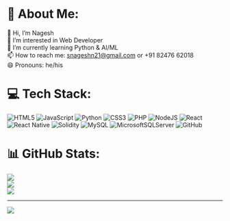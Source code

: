 # 💫 About Me:
👋 Hi, I’m Nagesh<br>👀 I’m interested in Web Developer<br>🌱 I’m currently learning Python & AI/ML<br>📫 How to reach me: snageshn21@gmail.com or +91 82476 62018<br>😄 Pronouns: he/his


# 💻 Tech Stack:
![HTML5](https://img.shields.io/badge/html5-%23E34F26.svg?style=for-the-badge&logo=html5&logoColor=white) ![JavaScript](https://img.shields.io/badge/javascript-%23323330.svg?style=for-the-badge&logo=javascript&logoColor=%23F7DF1E) ![Python](https://img.shields.io/badge/python-3670A0?style=for-the-badge&logo=python&logoColor=ffdd54) ![CSS3](https://img.shields.io/badge/css3-%231572B6.svg?style=for-the-badge&logo=css3&logoColor=white) ![PHP](https://img.shields.io/badge/php-%23777BB4.svg?style=for-the-badge&logo=php&logoColor=white) ![NodeJS](https://img.shields.io/badge/node.js-6DA55F?style=for-the-badge&logo=node.js&logoColor=white) ![React](https://img.shields.io/badge/react-%2320232a.svg?style=for-the-badge&logo=react&logoColor=%2361DAFB) ![React Native](https://img.shields.io/badge/react_native-%2320232a.svg?style=for-the-badge&logo=react&logoColor=%2361DAFB) ![Solidity](https://img.shields.io/badge/Solidity-%23363636.svg?style=for-the-badge&logo=solidity&logoColor=white) ![MySQL](https://img.shields.io/badge/mysql-4479A1.svg?style=for-the-badge&logo=mysql&logoColor=white) ![MicrosoftSQLServer](https://img.shields.io/badge/Microsoft%20SQL%20Server-CC2927?style=for-the-badge&logo=microsoft%20sql%20server&logoColor=white) ![GitHub](https://img.shields.io/badge/github-%23121011.svg?style=for-the-badge&logo=github&logoColor=white)
# 📊 GitHub Stats:
![](https://github-readme-stats.vercel.app/api?username=nagesh-tech-creator&theme=dark&hide_border=true&include_all_commits=false&count_private=false)<br/>
![](https://nirzak-streak-stats.vercel.app/?user=nagesh-tech-creator&theme=dark&hide_border=true)<br/>
![](https://github-readme-stats.vercel.app/api/top-langs/?username=nagesh-tech-creator&theme=dark&hide_border=true&include_all_commits=false&count_private=false&layout=compact)

---
[![](https://visitcount.itsvg.in/api?id=nagesh-tech-creator&icon=0&color=0)](https://visitcount.itsvg.in)

<!-- Proudly created with GPRM ( https://gprm.itsvg.in ) -->
